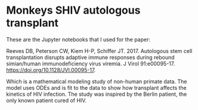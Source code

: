 # Monkeys SHIV autologous transplant

These are the Jupyter notebooks that I used for the paper:

Reeves DB, Peterson CW, Kiem H-P, Schiffer JT. 2017. Autologous stem cell transplantation disrupts adaptive immune responses during rebound simian/human immunodeficiency virus viremia. J Virol 91:e00095-17. https://doi.org/10.1128/JVI.00095-17.

Which is a mathematical modeling study of non-human primate data. The model uses ODEs and is fit to the data to show how transplant affects the kinetics of HIV infection. The study was inspired by the Berlin patient, the only known patient cured of HIV.

